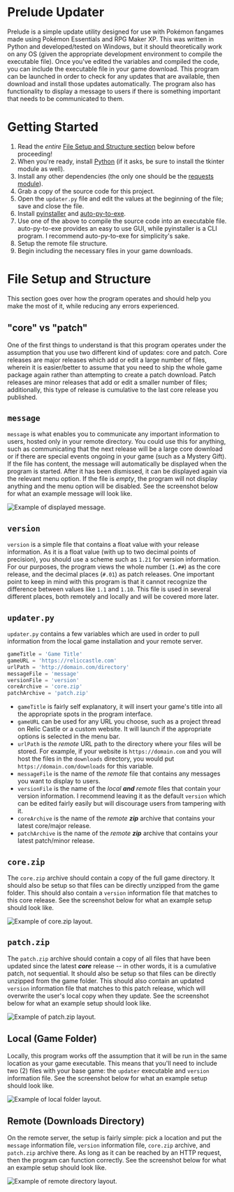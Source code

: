

# Prelude Updater
Prelude is a simple update utility designed for use with Pokémon fangames made using Pokémon Essentials and RPG Maker XP. This was written in Python and developed/tested on Windows, but it should theoretically work on any OS (given the appropriate development environment to compile the executable file). Once you've edited the variables and compiled the code, you can include the executable file in your game download. This program can be launched in order to check for any updates that are available, then download and install those updates automatically. The program also has functionality to display a message to users if there is something important that needs to be communicated to them.

# Getting Started
1. Read the *entire* [File Setup and Structure section](#file-setup-and-structure) below before proceeding!
1. When you're ready, install [Python](https://www.python.org/downloads/) (if it asks, be sure to install the tkinter module as well).
1. Install any other dependencies (the only one should be the [requests module](https://docs.python-requests.org/en/latest/user/install/#install)).
1. Grab a copy of the source code for this project.
1. Open the `updater.py` file and edit the values at the beginning of the file; save and close the file.
1. Install [pyinstaller](https://pyinstaller.readthedocs.io/en/stable/installation.html) and [auto-py-to-exe](https://pypi.org/project/auto-py-to-exe/).
1. Use one of the above to compile the source code into an executable file. auto-py-to-exe provides an easy to use GUI, while pyinstaller is a CLI program. I recommend auto-py-to-exe for simplicity's sake.
1. Setup the remote file structure.
1. Begin including the necessary files in your game downloads.

# File Setup and Structure
This section goes over how the program operates and should help you make the most of it, while reducing any errors experienced.

## "core" vs "patch"
One of the first things to understand is that this program operates under the assumption that you use two different kind of updates: core and patch. Core releases are major releases which add or edit a large number of files, wherein it is easier/better to assume that you need to ship the whole game package again rather than attempting to create a patch download. Patch releases are minor releases that add or edit a smaller number of files; additionally, this type of release is cumulative to the last core release you published.

## `message`
`message` is what enables you to communicate any important information to users, hosted only in your remote directory. You could use this for anything, such as communicating that the next release will be a large core download or if there are special events ongoing in your game (such as a Mystery Gift). If the file has content, the message will automatically be displayed when the program is started. After it has been dismissed, it can be displayed again via the relevant menu option. If the file is *empty*, the program will not display anything and the menu option will be disabled. See the screenshot below for what an example message will look like.

![Example of displayed message.](https://media.ariastudio.dev/misc/prelude-message.png)

## `version`
`version` is a simple file that contains a float value with your release information. As it is a float value (with up to two decimal points of precision), you should use a scheme such as `1.21` for version information. For our purposes, the program views the whole number (`1.##`) as the core release, and the decimal places (`#.01`) as patch releases. One important point to keep in mind with this program is that it cannot recognize the difference between values like `1.1` and `1.10`. This file is used in several different places, both remotely and locally and will be covered more later.

## `updater.py`
`updater.py` contains a few variables which are used in order to pull information from the local game installation and your remote server.

```Python
gameTitle = 'Game Title'
gameURL = 'https://reliccastle.com'
urlPath = 'http://domain.com/directory'
messageFile = 'message'
versionFile = 'version'
coreArchive = 'core.zip'
patchArchive = 'patch.zip'
```

* `gameTitle` is fairly self explanatory, it will insert your game's title into all the appropriate spots in the program interface.
* `gameURL` can be used for any URL you choose, such as a project thread on Relic Castle or a custom website. It will launch if the appropriate options is selected in the menu bar.
* `urlPath` is the *remote* URL path to the directory where your files will be stored. For example, if your website is `https://domain.com` and you will host the files in the `downloads` directory, you would put `https://domain.com/downloads` for this variable.
* `messageFile` is the name of the *remote* file that contains any messages you want to display to users.
* `versionFile` is the name of the *local* ***and*** *remote* files that contain your version information. I recommend leaving it as the default `version` which can be edited fairly easily but will discourage users from tampering with it.
* `coreArchive` is the name of the *remote* ***zip*** archive that contains your latest core/major release.
* `patchArchive` is the name of the *remote* ***zip*** archive that contains your latest patch/minor release.

## `core.zip`
The `core.zip` archive should contain a copy of the full game directory. It should also be setup so that files can be directly unzipped from the game folder. This should also contain a `version` information file that matches to this core release. See the screenshot below for what an example setup should look like.

![Example of core.zip layout.](https://media.ariastudio.dev/misc/prelude-core.png)

## `patch.zip`
The `patch.zip` archive should contain a copy of all files that have been updated since the latest ***core*** release -- in other words, it is a cumulative patch, not sequential. It should also be setup so that files can be directly unzipped from the game folder. This should also contain an updated `version` information file that matches to this patch release, which will overwrite the user's local copy when they update. See the screenshot below for what an example setup should look like.

![Example of patch.zip layout.](https://media.ariastudio.dev/misc/prelude-patch.png)

## Local (Game Folder)
Locally, this program works off the assumption that it will be run in the same location as your game executable. This means that you'll need to include two (2) files with your base game: the `updater` executable and `version` information file. See the screenshot below for what an example setup should look like.

![Example of local folder layout.](https://media.ariastudio.dev/misc/prelude-local.png)

## Remote (Downloads Directory)
On the remote server, the setup is fairly simple: pick a location and put the `message` information file, `version` information file, `core.zip` archive, and `patch.zip` archive there. As long as it can be reached by an HTTP request, then the program can function correctly. See the screenshot below for what an example setup should look like.

![Example of remote directory layout.](https://media.ariastudio.dev/misc/prelude-remote.png)
